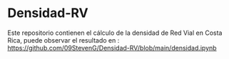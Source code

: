 # Densidad-RV
Este repositorio contienen el cálculo de la densidad de Red Vial en Costa Rica, puede observar el resultado en : https://github.com/09StevenG/Densidad-RV/blob/main/densidad.ipynb
